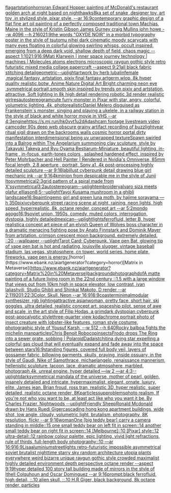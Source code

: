 [flag](https://www.ebank.nz/aiartgenerator?category=flag)[artstation](https://www.ebank.nz/aiartgenerator?category=artstation)[horror](https://www.ebank.nz/aiartgenerator?category=horror)[an Edward Hopper painting of McDonald's restaurant golden arch at night based on nighthawks](https://www.ebank.nz/aiartgenerator?category=an%20Edward%20Hopper%20painting%20of%20McDonald%27s%20restaurant%20golden%20arch%20at%20night%20based%20on%20nighthawks)[8k](https://www.ebank.nz/aiartgenerator?category=8k)[a set of snake ,designer toy, art toy ,in stylized style, pixar style, --ar 16:9](https://www.ebank.nz/aiartgenerator?category=a%20set%20of%20snake%20%2Cdesigner%20toy%2C%20art%20toy%20%2Cin%20stylized%20style%2C%20pixar%20style%2C%20--ar%2016%3A9)[contemporary graphic design of a flat fine art oil painting of a perfectly composed traditional town Machias, Maine in the style of Kristin Gibson James Gurney craig Mullins john howe --w 4096 --h 2160](https://www.ebank.nz/aiartgenerator?category=contemporary%20graphic%20design%20of%20a%20flat%20fine%20art%20oil%20painting%20of%20a%20perfectly%20composed%20traditional%20town%20Machias%2C%20Maine%20in%20the%20style%20of%20Kristin%20Gibson%20James%20Gurney%20craig%20Mullins%20john%20howe%20--w%204096%20--h%202160)[21:9](https://www.ebank.nz/aiartgenerator?category=21%3A9)[the words "OXYDE NOIR" in a morbid typography poster in the style of tsutomu nihei dark cinematic moody scary](https://www.ebank.nz/aiartgenerator?category=the%20words%20%22OXYDE%20NOIR%22%20in%20a%20morbid%20typography%20poster%20in%20the%20style%20of%20tsutomu%20nihei%20dark%20cinematic%20moody%20scary)[cats with many eyes floating in colorful glowing swirling whisps, occult inspired, emerging from a deep dark void, shallow depth of field, chaos magic --aspect 1:10](https://www.ebank.nz/aiartgenerator?category=cats%20with%20many%20eyes%20floating%20in%20colorful%20glowing%20swirling%20whisps%2C%20occult%20inspired%2C%20emerging%20from%20a%20deep%20dark%20void%2C%20shallow%20depth%20of%20field%2C%20chaos%20magic%20--aspect%201%3A10)[21:9](https://www.ebank.nz/aiartgenerator?category=21%3A9)[16:9](https://www.ebank.nz/aiartgenerator?category=16%3A9)[Mati Klarwein | inner space journey  technology | machines | Molecules atoms electrons microscopic raygun gothic style retro futuristic  mixed media collage papercraft  --aspect 9:21](https://www.ebank.nz/aiartgenerator?category=Mati%20Klarwein%20%7C%20inner%20space%20journey%20%20technology%20%7C%20machines%20%7C%20Molecules%20atoms%20electrons%20microscopic%20raygun%20gothic%20style%20retro%20futuristic%20%20mixed%20media%20collage%20papercraft%20%20--aspect%209%3A21)[all black fabric stitching detail](https://www.ebank.nz/aiartgenerator?category=all%20black%20fabric%20stitching%20detail)[geometric](https://www.ebank.nz/aiartgenerator?category=geometric)[--uplight](https://www.ebank.nz/aiartgenerator?category=--uplight)[artwork by herb lubalin](https://www.ebank.nz/aiartgenerator?category=artwork%20by%20herb%20lubalin)[female ,magical,fantasy, artstation, pixiv,final fantasy,artgerm,wlop, 8k,hyper quality realistic,botw, Anime Nature Digital Art,Bright,charming neon eye ,symmetrical portrait,smooth skin,inspired by trends on pixiv and artstation, attractive, Soft lighting in 8k high detail rendering robotic 3d render realistic girl](https://www.ebank.nz/aiartgenerator?category=female%20%2Cmagical%2Cfantasy%2C%20artstation%2C%20pixiv%2Cfinal%20fantasy%2Cartgerm%2Cwlop%2C%208k%2Chyper%20quality%20realistic%2Cbotw%2C%20Anime%20Nature%20Digital%20Art%2CBright%2Ccharming%20neon%20eye%20%2Csymmetrical%20portrait%2Csmooth%20skin%2Cinspired%20by%20trends%20on%20pixiv%20and%20artstation%2C%20attractive%2C%20Soft%20lighting%20in%208k%20high%20detail%20rendering%20robotic%203d%20render%20realistic%20girl)[res](https://www.ebank.nz/aiartgenerator?category=res)[autostereogram](https://www.ebank.nz/aiartgenerator?category=autostereogram)[cute furry monster in Pixar with star, angry, colorful, volumetric lighting, 4k, photorealistic](https://www.ebank.nz/aiartgenerator?category=cute%20furry%20monster%20in%20Pixar%20with%20star%2C%20angry%2C%20colorful%2C%20volumetric%20lighting%2C%204k%2C%20photorealistic)[Daniel Melero disguised as Frankenstein´s monster,  singing and  playing a ukelele, in a railway station in the style of black and white horror movie in VHS --ar 4:3](https://www.ebank.nz/aiartgenerator?category=Daniel%20Melero%20disguised%20as%20Frankenstein%C2%B4s%20monster%2C%20%20singing%20and%20%20playing%20a%20ukelele%2C%20in%20a%20railway%20station%20in%20the%20style%20of%20black%20and%20white%20horror%20movie%20in%20VHS%20--ar%204%3A3)[engine](https://www.ebank.nz/aiartgenerator?category=engine)[<https://s.mj.run/hk0vvt1u2dA>](https://www.ebank.nz/aiartgenerator?category=%3Chttps%3A//s.mj.run/hk0vvt1u2dA%3E)[dashcam footage livestream video camcoder 90s deep web obscure grainy artifact recording of buzzlightyear ritual sigil drawn on the backrooms walls cosmic horror portal dirty manifestation interdimensional being uv unwrapped texture](https://www.ebank.nz/aiartgenerator?category=dashcam%20footage%20livestream%20video%20camcoder%2090s%20deep%20web%20obscure%20grainy%20artifact%20recording%20of%20buzzlightyear%20ritual%20sigil%20drawn%20on%20the%20backrooms%20walls%20cosmic%20horror%20portal%20dirty%20manifestation%20interdimensional%20being%20uv%20unwrapped%20texture)[Spawn swirled into a Balrog within The Angelarium summoning clay sculpture, style by Takayuki Takeya and Ryu Oyama Bestiarum-Miniature, beautiful lighting, in-frame , in-focus, earth-tones colors , splashed hardened effect, inspired by Peter Mohrbacher and Hell Painter | Rendered in Nvidia's Omniverse, 85mm focal length, 2.8 aperture , portrait, Sony a1, 4k post-processing highly detailed sculpture --ar 9:16](https://www.ebank.nz/aiartgenerator?category=Spawn%20swirled%20into%20a%20Balrog%20within%20The%20Angelarium%20summoning%20clay%20sculpture%2C%20style%20by%20Takayuki%20Takeya%20and%20Ryu%20Oyama%20Bestiarum-Miniature%2C%20beautiful%20lighting%2C%20in-frame%20%2C%20in-focus%2C%20earth-tones%20colors%20%2C%20splashed%20hardened%20effect%2C%20inspired%20by%20Peter%20Mohrbacher%20and%20Hell%20Painter%20%7C%20Rendered%20in%20Nvidia%27s%20Omniverse%2C%2085mm%20focal%20length%2C%202.8%20aperture%20%2C%20portrait%2C%20Sony%20a1%2C%204k%20post-processing%20highly%20detailed%20sculpture%20--ar%209%3A16)[lab](https://www.ebank.nz/aiartgenerator?category=lab)[illust cyberpunk detail drawing blue girl mechanic ink --ar 9:16](https://www.ebank.nz/aiartgenerator?category=illust%20cyberpunk%20detail%20drawing%20blue%20girl%20mechanic%20ink%20--ar%209%3A16)[4k](https://www.ebank.nz/aiartgenerator?category=4k)[minion from despicable me in the style of Junji Ito](https://www.ebank.nz/aiartgenerator?category=minion%20from%20despicable%20me%20in%20the%20style%20of%20Junji%20Ito)[symmetrical](https://www.ebank.nz/aiartgenerator?category=symmetrical)[2:3](https://www.ebank.nz/aiartgenerator?category=2%3A3)[grid pattern of a spiral made from X's](https://www.ebank.nz/aiartgenerator?category=grid%20pattern%20of%20a%20spiral%20made%20from%20X%27s)[symmetrical](https://www.ebank.nz/aiartgenerator?category=symmetrical)[3:2](https://www.ebank.nz/aiartgenerator?category=3%3A2)[autostereogram](https://www.ebank.nz/aiartgenerator?category=autostereogram)[--uplight](https://www.ebank.nz/aiartgenerator?category=--uplight)[embroidery](https://www.ebank.nz/aiartgenerator?category=embroidery)[alvaro siza meets olafur elliason](https://www.ebank.nz/aiartgenerator?category=alvaro%20siza%20meets%20olafur%20elliason)[8:5](https://www.ebank.nz/aiartgenerator?category=8%3A5)[--uplight](https://www.ebank.nz/aiartgenerator?category=--uplight)[Yayoi Kusama mushroom in a ghibli landscape](https://www.ebank.nz/aiartgenerator?category=Yayoi%20Kusama%20mushroom%20in%20a%20ghibli%20landscape)[16:9](https://www.ebank.nz/aiartgenerator?category=16%3A9)[painting](https://www.ebank.nz/aiartgenerator?category=painting)[emo girl and green luna moth, by hajime sorayama —h 350](https://www.ebank.nz/aiartgenerator?category=emo%20girl%20and%20green%20luna%20moth%2C%20by%20hajime%20sorayama%20%E2%80%94h%20350)[pixiv](https://www.ebank.nz/aiartgenerator?category=pixiv)[cyberpunk street racing scene at night, raining, neon lights, high speed, hyperrealistic, 8k, octane render, concept art --ar 5:2](https://www.ebank.nz/aiartgenerator?category=cyberpunk%20street%20racing%20scene%20at%20night%2C%20raining%2C%20neon%20lights%2C%20high%20speed%2C%20hyperrealistic%2C%208k%2C%20octane%20render%2C%20concept%20art%20--ar%205%3A2)[mondo agogo](https://www.ebank.nz/aiartgenerator?category=mondo%20agogo)[16:9](https://www.ebank.nz/aiartgenerator?category=16%3A9)[soviet union, 1950s, comedy, muted colors, interrogation, dystopia, highly detailed](https://www.ebank.nz/aiartgenerator?category=soviet%20union%2C%201950s%2C%20comedy%2C%20muted%20colors%2C%20interrogation%2C%20dystopia%2C%20highly%20detailed)[mexican](https://www.ebank.nz/aiartgenerator?category=mexican)[--uplight](https://www.ebank.nz/aiartgenerator?category=--uplight)[lights](https://www.ebank.nz/aiartgenerator?category=lights)[ferrofluid, letter B, hyper realistic](https://www.ebank.nz/aiartgenerator?category=ferrofluid%2C%20letter%20B%2C%20hyper%20realistic)[a concept art piece of an elvish Queen of Wolves boss character in a dramatic menacing fighting pose by Anato Finnstark and Dominik Mayer from artstation. crimson crescent moon background. extremely detailed. ::20 --wallpaper --uplight](https://www.ebank.nz/aiartgenerator?category=a%20concept%20art%20piece%20of%20an%20elvish%20Queen%20of%20Wolves%20boss%20character%20in%20a%20dramatic%20menacing%20fighting%20pose%20by%20Anato%20Finnstark%20and%20Dominik%20Mayer%20from%20artstation.%20crimson%20crescent%20moon%20background.%20extremely%20detailed.%20%3A%3A20%20--wallpaper%20--uplight)[Tarot Card: Cyberpunk. Vape pen Bat, glowing tip of vape pen bat is hot and radiating, louisville slugger. vintage baseball stadium, las vegas, stratosphere, cn tower. world series, home plate, fireworks. vape pen is energy.](https://www.ebank.nz/aiartgenerator?category=Tarot%20Card%3A%20Cyberpunk.%20Vape%20pen%20Bat%2C%20glowing%20tip%20of%20vape%20pen%20bat%20is%20hot%20and%20radiating%2C%20louisville%20slugger.%20vintage%20baseball%20stadium%2C%20las%20vegas%2C%20stratosphere%2C%20cn%20tower.%20world%20series%2C%20home%20plate%2C%20fireworks.%20vape%20pen%20is%20energy.)[horror](https://www.ebank.nz/aiartgenerator?category=horror)[Matrix in Metaverse](https://www.ebank.nz/aiartgenerator?category=Matrix%20in%20Metaverse)[background](https://www.ebank.nz/aiartgenerator?category=background)[photograph](https://www.ebank.nz/aiartgenerator?category=photograph)[dof](https://www.ebank.nz/aiartgenerator?category=dof)[A matte painting of a future living room in the 22nd century ::1.5 with a large window that views out from 10km high in space elevator, low contrast, ivan laliashvili, Studio Ghibli and Shinkai Makoto, D render --ar 2:1](https://www.ebank.nz/aiartgenerator?category=A%20matte%20painting%20of%20a%20future%20living%20room%20in%20the%2022nd%20century%20%3A%3A1.5%20with%20a%20large%20window%20that%20views%20out%20from%2010km%20high%20in%20space%20elevator%2C%20low%20contrast%2C%20ivan%20laliashvili%2C%20Studio%20Ghibli%20and%20Shinkai%20Makoto%2C%20D%20render%20--ar%202%3A1)[1920](https://www.ebank.nz/aiartgenerator?category=1920)[1:2](https://www.ebank.nz/aiartgenerator?category=1%3A2)[2:3](https://www.ebank.nz/aiartgenerator?category=2%3A3)[Color. Skull. Neon --ar 16:9](https://www.ebank.nz/aiartgenerator?category=Color.%20Skull.%20Neon%20--ar%2016%3A9)[16:9](https://www.ebank.nz/aiartgenerator?category=16%3A9)[coaster](https://www.ebank.nz/aiartgenerator?category=coaster)[minimal](https://www.ebank.nz/aiartgenerator?category=minimal)[modular synthesizer, rgb lighting](https://www.ebank.nz/aiartgenerator?category=modular%20synthesizer%2C%20rgb%20lighting)[attractive asianwoman, pretty face, short hair, ski goggles, ultra detailed, realistic concept art. spaceship pilot. sense of awe and scale, in the art style of Filip Hodas, a grimdark dystopian cyberpunk post-apocalyptic style](https://www.ebank.nz/aiartgenerator?category=attractive%20asianwoman%2C%20pretty%20face%2C%20short%20hair%2C%20ski%20goggles%2C%20ultra%20detailed%2C%20realistic%20concept%20art.%20spaceship%20pilot.%20sense%20of%20awe%20and%20scale%2C%20in%20the%20art%20style%20of%20Filip%20Hodas%2C%20a%20grimdark%20dystopian%20cyberpunk%20post-apocalyptic%20style)[three-quarter view kodachrome portrait photo of insect creature with lobster-like features, roman style costume, photographic style of Yousuf Karsh, --w 512 --h 640](https://www.ebank.nz/aiartgenerator?category=three-quarter%20view%20kodachrome%20portrait%20photo%20of%20insect%20creature%20with%20lobster-like%20features%2C%20roman%20style%20costume%2C%20photographic%20style%20of%20Yousuf%20Karsh%2C%20--w%20512%20--h%20640)[Rocky balboa fights the michelin man](https://www.ebank.nz/aiartgenerator?category=Rocky%20balboa%20fights%20the%20michelin%20man)[particles](https://www.ebank.nz/aiartgenerator?category=particles)[Chris Benoit Robocop](https://www.ebank.nz/aiartgenerator?category=Chris%20Benoit%20Robocop)[insects](https://www.ebank.nz/aiartgenerator?category=insects)[Frodo drops The Ring into a sewer grate, sobbing | Polaroid](https://www.ebank.nz/aiartgenerator?category=Frodo%20drops%20The%20Ring%20into%20a%20sewer%20grate%2C%20sobbing%20%7C%20Polaroid)[Dadaist](https://www.ebank.nz/aiartgenerator?category=Dadaist)[chitin](https://www.ebank.nz/aiartgenerator?category=chitin)[a dying star expelling a colorful gas cloud that will eventually expand and fade away into the space between stars](https://www.ebank.nz/aiartgenerator?category=a%20dying%20star%20expelling%20a%20colorful%20gas%20cloud%20that%20will%20eventually%20expand%20and%20fade%20away%20into%20the%20space%20between%20stars)[16:9](https://www.ebank.nz/aiartgenerator?category=16%3A9)[standing figures, covered full body veil, layers of gossamer fabric, billowing garments, skulls, praying, inside ossuary, in the style of Gaudi, Nike of Samothrace, michaelangelo, renaissance mannerism, hellenistic sculpture, lacoon, lace, dramatic atmosphere, marbled, photograph 4k, unreal engine, hyper detailed —iw 2 —ar 4:3](https://www.ebank.nz/aiartgenerator?category=standing%20figures%2C%20covered%20full%20body%20veil%2C%20layers%20of%20gossamer%20fabric%2C%20billowing%20garments%2C%20skulls%2C%20praying%2C%20inside%20ossuary%2C%20in%20the%20style%20of%20Gaudi%2C%20Nike%20of%20Samothrace%2C%20michaelangelo%2C%20renaissance%20mannerism%2C%20hellenistic%20sculpture%2C%20lacoon%2C%20lace%2C%20dramatic%20atmosphere%2C%20marbled%2C%20photograph%204k%2C%20unreal%20engine%2C%20hyper%20detailed%20%E2%80%94iw%202%20%E2%80%94ar%204%3A3)[--uplight](https://www.ebank.nz/aiartgenerator?category=--uplight)[dark](https://www.ebank.nz/aiartgenerator?category=dark)[symmetrical mandala of the universe, mother of pearl, golden, insanely detailed and intricate, hypermaximalist, elegant, ornate, luxury, elite, James jean, Brian froud, ross tran, realistic 3D, hyper realistic, super detailed, realistic octane render, 8K](https://www.ebank.nz/aiartgenerator?category=symmetrical%20mandala%20of%20the%20universe%2C%20mother%20of%20pearl%2C%20golden%2C%20insanely%20detailed%20and%20intricate%2C%20hypermaximalist%2C%20elegant%2C%20ornate%2C%20luxury%2C%20elite%2C%20James%20jean%2C%20Brian%20froud%2C%20ross%20tran%2C%20realistic%203D%2C%20hyper%20realistic%2C%20super%20detailed%2C%20realistic%20octane%20render%2C%208K)[particles](https://www.ebank.nz/aiartgenerator?category=particles)[sup](https://www.ebank.nz/aiartgenerator?category=sup)[problems](https://www.ebank.nz/aiartgenerator?category=problems)[photo realism, If you're not who you want to be, at least act like who you want it be. By Charles Frazier, Nightwoods --uplight](https://www.ebank.nz/aiartgenerator?category=photo%20realism%2C%20If%20you%27re%20not%20who%20you%20want%20to%20be%2C%20at%20least%20act%20like%20who%20you%20want%20it%20be.%20By%20Charles%20Frazier%2C%20Nightwoods%20--uplight)[Friendly Sheep](https://www.ebank.nz/aiartgenerator?category=Friendly%20Sheep)[Ronald Mcdonald drawn by Hans Ruedi Giger](https://www.ebank.nz/aiartgenerator?category=Ronald%20Mcdonald%20drawn%20by%20Hans%20Ruedi%20Giger)[cascading hong kong apartment buildings, wide shot, low angle, cloudy, volumetric light, brutalism, photography, 8K resolution, flickr --ar 9:16](https://www.ebank.nz/aiartgenerator?category=cascading%20hong%20kong%20apartment%20buildings%2C%20wide%20shot%2C%20low%20angle%2C%20cloudy%2C%20volumetric%20light%2C%20brutalism%2C%20photography%2C%208K%20resolution%2C%20flickr%20--ar%209%3A16)[woman](https://www.ebank.nz/aiartgenerator?category=woman)[One [big teddy bear] carry a camera standing in middle::15 one small teddy bear on left fit in screen::14 another small teddy bear on right fit in screen::14 [Melbourne]::10 [Pixar] style::12 ultra-detail::12 rainbow colour palette, epic lighting, vivid light refractions, rule of thirds, full-length body photography::10 —ar 16:9](https://www.ebank.nz/aiartgenerator?category=One%20%5Bbig%20teddy%20bear%5D%20carry%20a%20camera%20standing%20in%20middle%3A%3A15%20one%20small%20teddy%20bear%20on%20left%20fit%20in%20screen%3A%3A14%20another%20small%20teddy%20bear%20on%20right%20fit%20in%20screen%3A%3A14%20%5BMelbourne%5D%3A%3A10%20%5BPixar%5D%20style%3A%3A12%20ultra-detail%3A%3A12%20rainbow%20colour%20palette%2C%20epic%20lighting%2C%20vivid%20light%20refractions%2C%20rule%20of%20thirds%2C%20full-length%20body%20photography%3A%3A10%20%E2%80%94ar%2016%3A9)[16:9](https://www.ebank.nz/aiartgenerator?category=16%3A9)[Lisa](https://www.ebank.nz/aiartgenerator?category=Lisa)[aluminium](https://www.ebank.nz/aiartgenerator?category=aluminium)[streetlights retro-futuristic impossible asymmetrical soviet brutalist nighttime starry sky random architecture utopia plants everywhere weird bizarre unique raygun gothic style crowded maximalist highly detailed environment depth perspective octane render --aspect 9:19](https://www.ebank.nz/aiartgenerator?category=streetlights%20retro-futuristic%20impossible%20asymmetrical%20soviet%20brutalist%20nighttime%20starry%20sky%20random%20architecture%20utopia%20plants%20everywhere%20weird%20bizarre%20unique%20raygun%20gothic%20style%20crowded%20maximalist%20highly%20detailed%20environment%20depth%20perspective%20octane%20render%20--aspect%209%3A19)[hyper detailed 100 story tall building made of mirrors in the style of Ithell Colquhoun and Oscar Dominguez --ar 9:16](https://www.ebank.nz/aiartgenerator?category=hyper%20detailed%20100%20story%20tall%20building%20made%20of%20mirrors%20in%20the%20style%20of%20Ithell%20Colquhoun%20and%20Oscar%20Dominguez%20--ar%209%3A16)[prompt:black ferrofluid, high detail, ::.10 alien skull, ::.10 H.R Giger, black background, 8k octane render, particles](https://www.ebank.nz/aiartgenerator?category=prompt%3Ablack%20ferrofluid%2C%20high%20detail%2C%20%3A%3A.10%20alien%20skull%2C%20%3A%3A.10%20H.R%20Giger%2C%20black%20background%2C%208k%20octane%20render%2C%20particles)